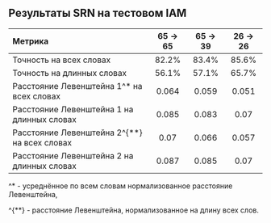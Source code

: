 ## Результаты SRN на тестовом IAM
| Метрика | 65 -> 65 | 65 -> 39 | 26 -> 26 |
| :--- | :---: | :---: | :---: |
| Точность на всех словах | 82.2% | 83.4% | 85.6% |
| Точность на длинных словах | 56.1% | 57.1% | 65.7% |
| Расстояние Левенштейна 1^* на всех словах | 0.064 | 0.059 | 0.051 |
| Расстояние Левенштейна 1 на длинных словах | 0.085 | 0.083 | 0.07 |
| Расстояние Левенштейна 2^{**} на всех словах | 0.07 | 0.066 | 0.057 |
| Расстояние Левенштейна 2 на длинных словах | 0.087 | 0.085 | 0.07 |

^* - усреднённое по всем словам нормализованное расстояние Левенштейна,

^{**} - расстояние Левенштейна, нормализованное на длину всех слов.


